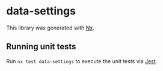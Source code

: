 # data-settings

This library was generated with [Nx](https://nx.dev).

## Running unit tests

Run `nx test data-settings` to execute the unit tests via [Jest](https://jestjs.io).
